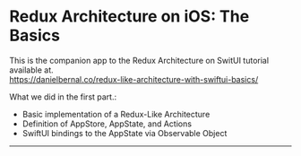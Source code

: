 # Redux Architecture on iOS: The Basics

This is the companion app to the Redux Architecture on SwitUI tutorial available at.  
https://danielbernal.co/redux-like-architecture-with-swiftui-basics/

What we did in the first part.:

- Basic implementation of a Redux-Like Architecture
- Definition of AppStore, AppState, and Actions
- SwiftUI bindings to the AppState via Observable Object

---

 
